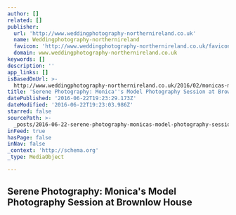 ```yaml
---
author: []
related: []
publisher:
  url: 'http://www.weddingphotography-northernireland.co.uk'
  name: Weddingphotography-northernireland
  favicon: 'http://www.weddingphotography-northernireland.co.uk/favicon.ico'
  domain: www.weddingphotography-northernireland.co.uk
keywords: []
description: ''
app_links: []
isBasedOnUrl: >-
  http://www.weddingphotography-northernireland.co.uk/2016/02/monicas-model-photography-session-at.html
title: 'Serene Photography: Monica''s Model Photography Session at Brownlow House'
datePublished: '2016-06-22T19:23:29.173Z'
dateModified: '2016-06-22T19:23:03.986Z'
starred: false
sourcePath: >-
  _posts/2016-06-22-serene-photography-monicas-model-photography-session-at-br.md
inFeed: true
hasPage: false
inNav: false
_context: 'http://schema.org'
_type: MediaObject

---
```

<article style=""><h1>Serene Photography: Monica's Model Photography Session at Brownlow House</h1></article>